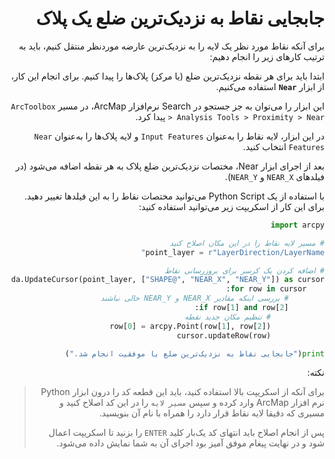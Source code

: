 <div dir='RTL'>
  
# جابجایی نقاط به نزدیک‌ترین ضلع یک پلاک
برای آنکه نقاط مورد نظر یک لایه را به نزدیک‌ترین عارضه موردنظر منتقل کنیم، باید به ترتیب کارهای زیر را انجام دهیم:

ابتدا باید برای هر نقطه نزدیک‌ترین ضلع (یا مرکز) پلاک‌ها را پیدا کنیم. برای انجام این کار، از ابزار **`Near`** استفاده می‌کنیم.

این ابزار را می‌توان به جز جستجو در
Search
نرم‌افزار
ArcMap،
در مسیر
`ArcToolbox > Analysis Tools > Proximity > Near`
پیدا کرد.

در این ابزار، لایه نقاط را به‌عنوان 
`Input Features`
و لایه پلاک‌ها را به‌عنوان
`Near Features`
انتخاب کنید.

بعد از اجرای ابزار
Near،
مختصات نزدیک‌ترین ضلع پلاک به هر نقطه اضافه می‌شود
(در فیلدهای
`NEAR_X`
و
`NEAR_Y`).

با استفاده از یک
Python Script
می‌توانید مختصات نقاط را به این فیلدها تغییر دهید. برای این کار از اسکریپت زیر می‌توانید استفاده کنید:


```python
import arcpy

# مسیر لایه نقاط را در این مکان اصلاح کنید
point_layer = r"LayerDirection/LayerName"

# اضافه کردن یک کرسر برای بروزرسانی نقاط
with arcpy.da.UpdateCursor(point_layer, ["SHAPE@", "NEAR_X", "NEAR_Y"]) as cursor:
    for row in cursor:
        # بررسی اینکه مقادیر NEAR_X و NEAR_Y خالی نباشند
        if row[1] and row[2]:  
            # تنظیم مکان جدید نقطه
            row[0] = arcpy.Point(row[1], row[2])
            cursor.updateRow(row)

print("جابجایی نقاط به نزدیک‌ترین ضلع با موفقیت انجام شد.")
```

نکته:
> برای آنکه از اسکریپت بالا استفاده کنید، باید این قطعه کد را درون ابزار Python نرم افزار ArcMap وارد کرده و سپس `مسیر لایه` را در این کد اصلاح کنید و مسیری که دقیقا لایه نقاط قرار دارد را همراه با نام آن بنویسید.
>
>پس از انجام اصلاح باید انتهای کد یک‌بار کلید `ENTER` را بزنید تا اسکریپت اعمال شود و در نهایت پیغام موفق آمیز بود اجرای آن به شما نمایش داده می‌شود.

</div>
